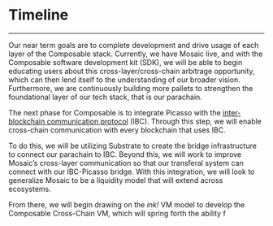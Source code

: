 # Timeline

---

Our near term goals are to complete development and drive usage of each layer of the Composable stack. 
Currently, we have Mosaic live, and with the Composable software development kit (SDK), we will be able to begin 
educating users about this cross-layer/cross-chain arbitrage opportunity, which can then lend itself to the 
understanding of our broader vision. Furthermore, we are continuously building more pallets to strengthen the 
foundational layer of our tech stack, that is our parachain.

The next phase for Composable is to integrate Picasso with the 
[inter-blockchain communication protocol](https://ibcprotocol.org/) (IBC). Through this step, we will enable cross-chain
communication with every blockchain that uses IBC.

To do this, we will be utilizing Substrate to create the bridge infrastructure to connect our parachain to IBC. 
Beyond this, we will work to improve Mosaic’s cross-layer communication so that our transferal system can connect with 
our IBC-Picasso bridge. With this integration, we will look to generalize Mosaic to be a liquidity model that will 
extend across ecosystems.

From there, we will begin drawing on the *ink!* VM model to develop the Composable Cross-Chain VM, which will spring 
forth the ability f